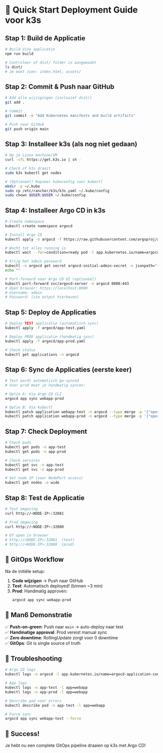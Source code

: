 # 🚀 Quick Start Deployment Guide voor k3s

## Stap 1: Build de Applicatie

```bash
# Build Vite applicatie
npm run build

# Controleer of dist/ folder is aangemaakt
ls dist/
# Je moet zien: index.html, assets/
```

## Stap 2: Commit & Push naar GitHub

```bash
# Add alle wijzigingen (inclusief dist/)
git add .

# Commit
git commit -m "Add Kubernetes manifests and build artifacts"

# Push naar GitHub
git push origin main
```

## Stap 3: Installeer k3s (als nog niet gedaan)

```bash
# Op je Linux machine/VM
curl -sfL https://get.k3s.io | sh -

# Check of k3s draait
sudo k3s kubectl get nodes

# (Optioneel) Kopieer kubeconfig voor kubectl
mkdir -p ~/.kube
sudo cp /etc/rancher/k3s/k3s.yaml ~/.kube/config
sudo chown $USER:$USER ~/.kube/config
```

## Stap 4: Installeer Argo CD in k3s

```bash
# Create namespace
kubectl create namespace argocd

# Install Argo CD
kubectl apply -n argocd -f https://raw.githubusercontent.com/argoproj/argo-cd/stable/manifests/install.yaml

# Wacht tot alles running is
kubectl wait --for=condition=ready pod -l app.kubernetes.io/name=argocd-server -n argocd --timeout=300s

# Krijg het admin password
kubectl -n argocd get secret argocd-initial-admin-secret -o jsonpath="{.data.password}" | base64 -d
echo ""

# Port-forward naar Argo CD UI (optioneel)
kubectl port-forward svc/argocd-server -n argocd 8080:443
# Open browser: https://localhost:8080
# Username: admin
# Password: (zie output hierboven)
```

## Stap 5: Deploy de Applicaties

```bash
# Deploy TEST applicatie (automatisch sync)
kubectl apply -f argocd/app-test.yaml

# Deploy PROD applicatie (handmatig sync)
kubectl apply -f argocd/app-prod.yaml

# Check status
kubectl get applications -n argocd
```

## Stap 6: Sync de Applicaties (eerste keer)

```bash
# Test wordt automatisch ge-synced
# Voor prod moet je handmatig syncen:

# Optie A: Via Argo CD CLI
argocd app sync webapp-prod

# Optie B: Via kubectl
kubectl patch application webapp-test -n argocd --type merge -p '{"operation":{"sync":{}}}'
kubectl patch application webapp-prod -n argocd --type merge -p '{"operation":{"sync":{}}}'
```

## Stap 7: Check Deployment

```bash
# Check pods
kubectl get pods -n app-test
kubectl get pods -n app-prod

# Check services
kubectl get svc -n app-test
kubectl get svc -n app-prod

# Get node IP (voor NodePort access)
kubectl get nodes -o wide
```

## Stap 8: Test de Applicatie

```bash
# Test omgeving
curl http://<NODE-IP>:32081

# Prod omgeving
curl http://<NODE-IP>:32080

# Of open in browser
# http://<NODE-IP>:32081  (test)
# http://<NODE-IP>:32080  (prod)
```

## 🔄 GitOps Workflow

Na de initiële setup:

1. **Code wijzigen** → Push naar GitHub
2. **Test**: Automatisch deployed! (binnen ~3 min)
3. **Prod**: Handmatig approven:
   ```bash
   argocd app sync webapp-prod
   ```

## 🎯 Man6 Demonstratie

✅ **Push-on-green**: Push naar `main` → auto-deploy naar test  
✅ **Handmatige approval**: Prod vereist manual sync  
✅ **Zero downtime**: RollingUpdate zorgt voor 0 downtime  
✅ **GitOps**: Git is single source of truth  

## 🐛 Troubleshooting

```bash
# Argo CD logs
kubectl logs -n argocd -l app.kubernetes.io/name=argocd-application-controller

# App logs
kubectl logs -n app-test -l app=webapp
kubectl logs -n app-prod -l app=webapp

# Describe pod voor errors
kubectl describe pod -n app-test -l app=webapp

# Force sync
argocd app sync webapp-test --force
```

## 🎉 Success!

Je hebt nu een complete GitOps pipeline draaien op k3s met Argo CD!
